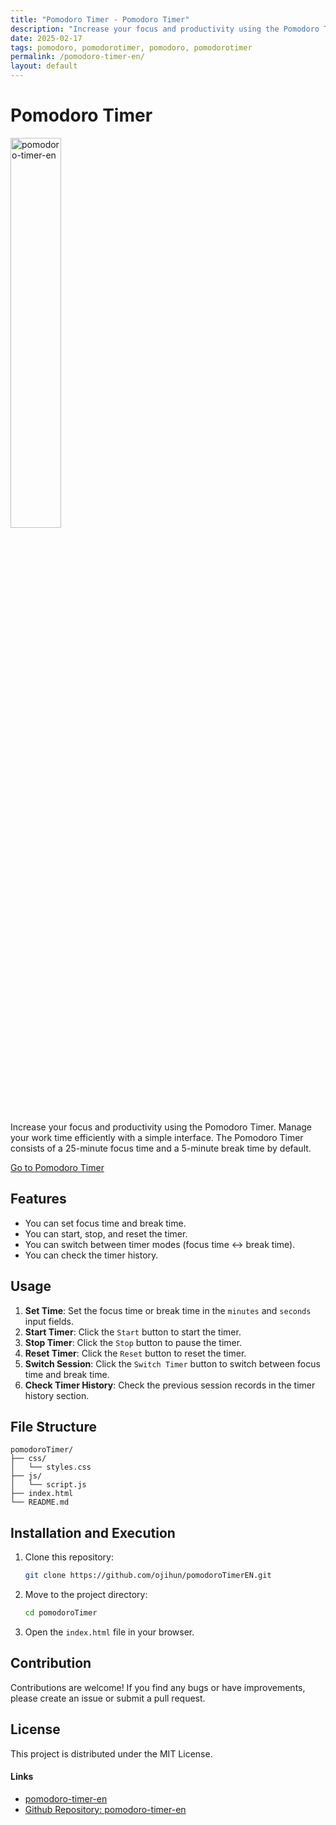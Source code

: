 ```yaml
---
title: "Pomodoro Timer - Pomodoro Timer"
description: "Increase your focus and productivity using the Pomodoro Timer. Manage your work time efficiently with a simple interface. The Pomodoro Timer consists of a 25-minute focus time and a 5-minute break time by default."
date: 2025-02-17
tags: pomodoro, pomodorotimer, pomodoro, pomodorotimer
permalink: /pomodoro-timer-en/
layout: default
---
```


# Pomodoro Timer

<img src="{{site.assets}}{{ page.permalink }}thumbnail.png" alt="pomodoro-timer-en" width="40%">

Increase your focus and productivity using the Pomodoro Timer. Manage your work time efficiently with a simple interface.
The Pomodoro Timer consists of a 25-minute focus time and a 5-minute break time by default.

[Go to Pomodoro Timer](https://saramjh.github.io/pomodorotimerEN/)

## Features

- You can set focus time and break time.
- You can start, stop, and reset the timer.
- You can switch between timer modes (focus time ↔ break time).
- You can check the timer history.

## Usage

1. **Set Time**: Set the focus time or break time in the `minutes` and `seconds` input fields.
2. **Start Timer**: Click the `Start` button to start the timer.
3. **Stop Timer**: Click the `Stop` button to pause the timer.
4. **Reset Timer**: Click the `Reset` button to reset the timer.
5. **Switch Session**: Click the `Switch Timer` button to switch between focus time and break time.
6. **Check Timer History**: Check the previous session records in the timer history section.

## File Structure

```
pomodoroTimer/
├── css/
│   └── styles.css
├── js/
│   └── script.js
├── index.html
└── README.md
```

## Installation and Execution

1. Clone this repository:
   ```bash
   git clone https://github.com/ojihun/pomodoroTimerEN.git
   ```
2. Move to the project directory:
   ```bash
   cd pomodoroTimer
   ```
3. Open the `index.html` file in your browser.

## Contribution

Contributions are welcome! If you find any bugs or have improvements, please create an issue or submit a pull request.

## License

This project is distributed under the MIT License.

#### Links

- [pomodoro-timer-en](https://saramjh.github.io/pomodorotimerEN/)
- [Github Repository: pomodoro-timer-en](https://github.com/saramjh/pomodorotimerEN/tree/main)
